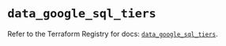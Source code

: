 # `data_google_sql_tiers`

Refer to the Terraform Registry for docs: [`data_google_sql_tiers`](https://registry.terraform.io/providers/hashicorp/google/6.7.0/docs/data-sources/sql_tiers).
